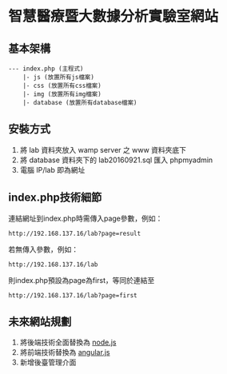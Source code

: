 智慧醫療暨大數據分析實驗室網站
===

基本架構
--------

    --- index.php (主程式)
        |- js (放置所有js檔案)
        |- css (放置所有css檔案)
        |- img (放置所有img檔案)
        |- database (放置所有database檔案)

安裝方式
--------

1. 將 lab 資料夾放入 wamp server 之 www 資料夾底下
2. 將 database 資料夾下的 lab20160921.sql 匯入 phpmyadmin
3. 電腦 IP/lab 即為網址

index.php技術細節
--------

連結網址到index.php時需傳入page參數，例如：

    http://192.168.137.16/lab?page=result

若無傳入參數，例如：

    http://192.168.137.16/lab

則index.php預設為page為first，等同於連結至

    http://192.168.137.16/lab?page=first

未來網站規劃
--------

1. 將後端技術全面替換為 <a href="https://nodejs.org/en/">node.js</a>
2. 將前端技術替換為 <a href="https://angular.io/">angular.js</a>
3. 新增後臺管理介面